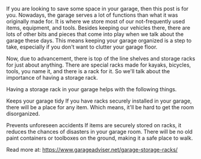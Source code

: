 If you are looking to save some space in your garage, then this post is for you. Nowadays, the garage serves a lot of functions than what it was originally made for. It is where we store most of our not-frequently used items, equipment, and tools. Besides keeping our vehicles there, there are lots of other bits and pieces that come into play when we talk about the garage these days. This means keeping your garage organized is a step to take, especially if you don't want to clutter your garage floor.

Now, due to advancement, there is top of the line shelves and storage racks for just about anything. There are special racks made for kayaks, bicycles, tools, you name it, and there is a rack for it. So we'll talk about the importance of having a storage rack.

Having a storage rack in your garage helps with the following things.

Keeps your garage tidy
If you have racks securely installed in your garage, there will be a place for any item. Which means, it'll be hard to get the room disorganized.

Prevents unforeseen accidents
If items are securely stored on racks, it reduces the chances of disasters in your garage room. There will be no old paint containers or toolboxes on the ground, making it a safe place to walk.

Read more at: https://www.garageadviser.net/garage-storage-racks/
